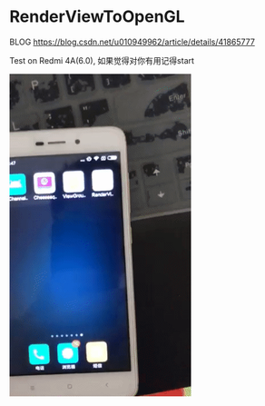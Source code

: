 # RenderViewToOpenGL

BLOG
https://blog.csdn.net/u010949962/article/details/41865777

Test on Redmi 4A(6.0), 如果觉得对你有用记得start

![image](ezgif-2-6a8169c0e3.gif)

